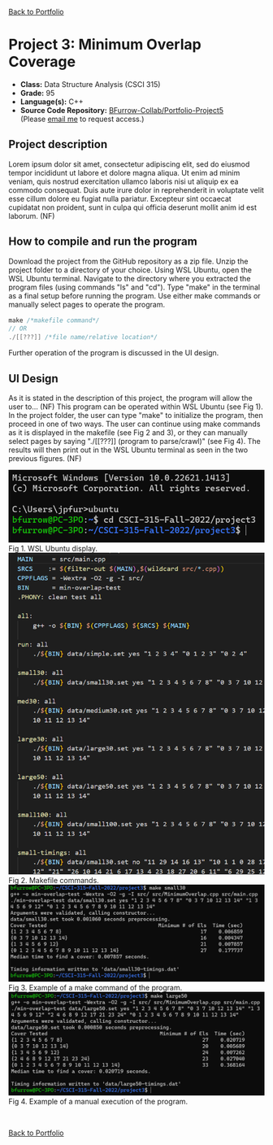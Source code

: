 [Back to Portfolio](./)

Project 3: Minimum Overlap Coverage
===============

-   **Class:** Data Structure Analysis (CSCI 315)
-   **Grade:** 95
-   **Language(s):** C++
-   **Source Code Repository:** [BFurrow-Collab/Portfolio-Project5](https://github.com/BFurrow-Collab/Porfolio-Project5)  
    (Please [email me](mailto:BPFurrow@csustudent.net?subject=GitHub%20Access) to request access.)

## Project description

Lorem ipsum dolor sit amet, consectetur adipiscing elit, sed do eiusmod tempor incididunt ut labore et dolore magna aliqua. Ut enim ad minim veniam, quis nostrud exercitation ullamco laboris nisi ut aliquip ex ea commodo consequat. Duis aute irure dolor in reprehenderit in voluptate velit esse cillum dolore eu fugiat nulla pariatur. Excepteur sint occaecat cupidatat non proident, sunt in culpa qui officia deserunt mollit anim id est laborum.
(NF)

## How to compile and run the program

Download the project from the GitHub repository as a zip file.
Unzip the project folder to a directory of your choice.
Using WSL Ubuntu, open the WSL Ubuntu terminal.
Navigate to the directory where you extracted the program files (using commands "ls" and "cd").
Type "make" in the terminal as a final setup before running the program.
Use either make commands or manually select pages to operate the program.
```cpp
make /*makefile command*/
// OR
./[[???]] /*file name/relative location*/
```
Further operation of the program is discussed in the UI design.

## UI Design

As it is stated in the description of this project, the program will allow the user to...
(NF)
This program can be operated within WSL Ubuntu (see Fig 1). In the project folder, the user can type "make" to initialize the program, then proceed in one of two ways. The user can continue using make commands as it is displayed in the makefile (see Fig 2 and 3), or they can manually select pages by saying "./[[???]] (program to parse/crawl)" (see Fig 4). The results will then print out in the WSL Ubuntu terminal as seen in the two previous figures.
(NF)

![screenshot](images/P5_Fig1.png)  
Fig 1. WSL Ubuntu display.
<br/>
![screenshot](images/P5_Fig2.png)  
Fig 2. Makefile commands.
<br/>
![screenshot](images/P5_Fig3.png)  
Fig 3. Example of a make command of the program.
<br/>
![screenshot](images/P5_Fig4.png)  
Fig 4. Example of a manual execution of the program.

<br/>

[Back to Portfolio](./)
